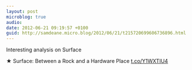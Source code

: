 ```yaml
---
layout: post
microblog: true
audio: 
date: 2012-06-21 09:19:57 +0100
guid: http://samdeane.micro.blog/2012/06/21/t215720699606736896.html
---
```

Interesting analysis on Surface 

★ Surface: Between a Rock and a Hardware Place 
[t.co/Y1WXTIU4](http://t.co/Y1WXTIU4)
